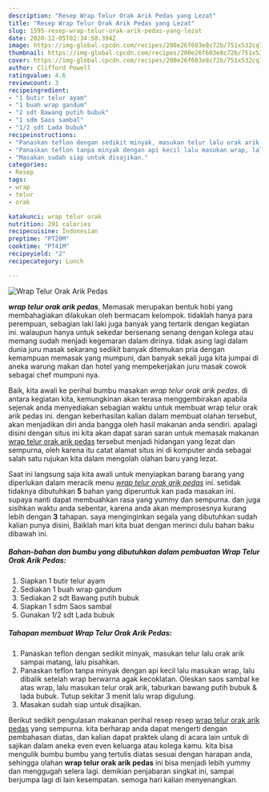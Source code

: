 ```yaml
---
description: "Resep Wrap Telur Orak Arik Pedas yang Lezat"
title: "Resep Wrap Telur Orak Arik Pedas yang Lezat"
slug: 1595-resep-wrap-telur-orak-arik-pedas-yang-lezat
date: 2020-12-05T02:34:58.394Z
image: https://img-global.cpcdn.com/recipes/200e26f603e8c72b/751x532cq70/wrap-telur-orak-arik-pedas-foto-resep-utama.jpg
thumbnail: https://img-global.cpcdn.com/recipes/200e26f603e8c72b/751x532cq70/wrap-telur-orak-arik-pedas-foto-resep-utama.jpg
cover: https://img-global.cpcdn.com/recipes/200e26f603e8c72b/751x532cq70/wrap-telur-orak-arik-pedas-foto-resep-utama.jpg
author: Clifford Powell
ratingvalue: 4.6
reviewcount: 3
recipeingredient:
- "1 butir telur ayam"
- "1 buah wrap gandum"
- "2 sdt Bawang putih bubuk"
- "1 sdm Saos sambal"
- "1/2 sdt Lada bubuk"
recipeinstructions:
- "Panaskan teflon dengan sedikit minyak, masukan telur lalu orak arik sampai matang, lalu pisahkan."
- "Panaskan teflon tanpa minyak dengan api kecil lalu masukan wrap, lalu dibalik setelah wrap berwarna agak kecoklatan. Oleskan saos sambal ke atas wrap, lalu masukan telur orak arik, taburkan bawang putih bubuk &amp; lada bubuk. Tutup sekitar 3 menit lalu wrap digulung."
- "Masakan sudah siap untuk disajikan."
categories:
- Resep
tags:
- wrap
- telur
- orak

katakunci: wrap telur orak 
nutrition: 291 calories
recipecuisine: Indonesian
preptime: "PT20M"
cooktime: "PT41M"
recipeyield: "2"
recipecategory: Lunch

---
```



![Wrap Telur Orak Arik Pedas](https://img-global.cpcdn.com/recipes/200e26f603e8c72b/751x532cq70/wrap-telur-orak-arik-pedas-foto-resep-utama.jpg)

<b><i>wrap telur orak arik pedas</i></b>, Memasak merupakan bentuk hobi yang membahagiakan dilakukan oleh bermacam kelompok. tidaklah hanya para perempuan, sebagian laki laki juga banyak yang tertarik dengan kegiatan ini. walaupun hanya untuk sekedar bersenang senang dengan kolega atau memang sudah menjadi kegemaran dalam dirinya. tidak asing lagi dalam dunia juru masak sekarang sedikit banyak ditemukan pria dengan kemampuan memasak yang mumpuni, dan banyak sekali juga kita jumpai di aneka warung makan dan hotel yang mempekerjakan juru masak cowok sebagai chef mumpuni nya.

Baik, kita awali ke perihal bumbu masakan <i>wrap telur orak arik pedas</i>. di antara kegiatan kita, kemungkinan akan terasa menggembirakan apabila sejenak anda menyediakan sebagian waktu untuk membuat wrap telur orak arik pedas ini. dengan keberhasilan kalian dalam membuat olahan tersebut, akan menjadikan diri anda bangga oleh hasil makanan anda sendiri. apalagi disini dengan situs ini kita akan dapat saran saran untuk memasak makanan <u>wrap telur orak arik pedas</u> tersebut menjadi hidangan yang lezat dan sempurna, oleh karena itu catat alamat situs ini di komputer anda sebagai salah satu rujukan kita dalam mengolah olahan baru yang lezat.




Saat ini langsung saja kita awali untuk menyiapkan barang barang yang diperlukan dalam meracik menu <u><i>wrap telur orak arik pedas</i></u> ini. setidak tidaknya dibutuhkan <b>5</b> bahan yang diperuntuk kan pada masakan ini. supaya nanti dapat membuahkan rasa yang yummy dan sempurna. dan juga sisihkan waktu anda sebentar, karena anda akan memprosesnya kurang lebih dengan <b>3</b> tahapan. saya menginginkan segala yang dibutuhkan sudah kalian punya disini, Baiklah mari kita buat dengan merinci dulu bahan baku dibawah ini.

<!--inarticleads1-->

##### Bahan-bahan dan bumbu yang dibutuhkan dalam pembuatan Wrap Telur Orak Arik Pedas:

1. Siapkan 1 butir telur ayam
1. Sediakan 1 buah wrap gandum
1. Sediakan 2 sdt Bawang putih bubuk
1. Siapkan 1 sdm Saos sambal
1. Gunakan 1/2 sdt Lada bubuk




<!--inarticleads2-->

##### Tahapan membuat Wrap Telur Orak Arik Pedas:

1. Panaskan teflon dengan sedikit minyak, masukan telur lalu orak arik sampai matang, lalu pisahkan.
1. Panaskan teflon tanpa minyak dengan api kecil lalu masukan wrap, lalu dibalik setelah wrap berwarna agak kecoklatan. Oleskan saos sambal ke atas wrap, lalu masukan telur orak arik, taburkan bawang putih bubuk &amp; lada bubuk. Tutup sekitar 3 menit lalu wrap digulung.
1. Masakan sudah siap untuk disajikan.




Berikut sedikit pengulasan makanan perihal resep resep <u>wrap telur orak arik pedas</u> yang sempurna. kita berharap anda dapat mengerti dengan pembahasan diatas, dan kalian dapat praktek ulang di acara lain untuk di sajikan dalam aneka even even keluarga atau kolega kamu. kita bisa mengulik bumbu bumbu yang tertulis diatas sesuai dengan harapan anda, sehingga olahan <b>wrap telur orak arik pedas</b> ini bisa menjadi lebih yummy dan menggugah selera lagi. demikian penjabaran singkat ini, sampai berjumpa lagi di lain kesempatan. semoga hari kalian menyenangkan.
